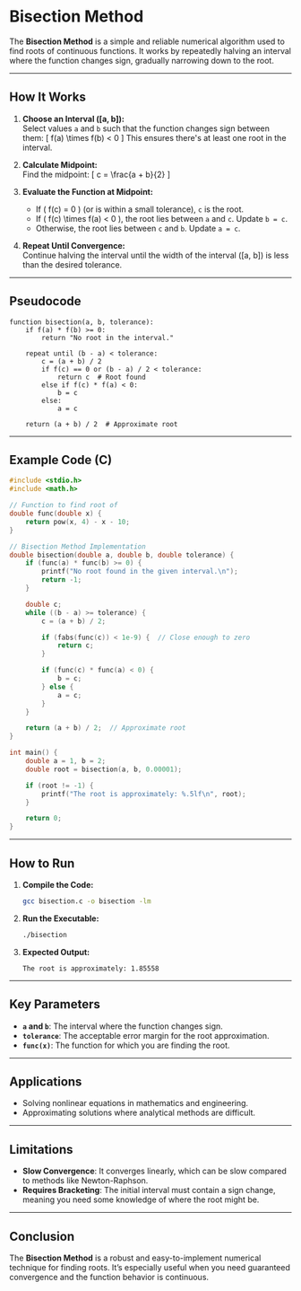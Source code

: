 
# Bisection Method

The **Bisection Method** is a simple and reliable numerical algorithm used to find roots of continuous functions. It works by repeatedly halving an interval where the function changes sign, gradually narrowing down to the root.

---

## How It Works

1. **Choose an Interval \([a, b]\):**  
   Select values `a` and `b` such that the function changes sign between them:
   \[
   f(a) \times f(b) < 0
   \]
   This ensures there's at least one root in the interval.

2. **Calculate Midpoint:**  
   Find the midpoint:
   \[
   c = \frac{a + b}{2}
   \]

3. **Evaluate the Function at Midpoint:**  
   - If \( f(c) = 0 \) (or is within a small tolerance), `c` is the root.
   - If \( f(c) \times f(a) < 0 \), the root lies between `a` and `c`. Update `b = c`.
   - Otherwise, the root lies between `c` and `b`. Update `a = c`.

4. **Repeat Until Convergence:**  
   Continue halving the interval until the width of the interval \([a, b]\) is less than the desired tolerance.

---

## Pseudocode

```plaintext
function bisection(a, b, tolerance):
    if f(a) * f(b) >= 0:
        return "No root in the interval."

    repeat until (b - a) < tolerance:
        c = (a + b) / 2
        if f(c) == 0 or (b - a) / 2 < tolerance:
            return c  # Root found
        else if f(c) * f(a) < 0:
            b = c
        else:
            a = c

    return (a + b) / 2  # Approximate root
```

---

## Example Code (C)

```c
#include <stdio.h>
#include <math.h>

// Function to find root of
double func(double x) {
    return pow(x, 4) - x - 10;
}

// Bisection Method Implementation
double bisection(double a, double b, double tolerance) {
    if (func(a) * func(b) >= 0) {
        printf("No root found in the given interval.\n");
        return -1;
    }

    double c;
    while ((b - a) >= tolerance) {
        c = (a + b) / 2;

        if (fabs(func(c)) < 1e-9) {  // Close enough to zero
            return c;
        }

        if (func(c) * func(a) < 0) {
            b = c;
        } else {
            a = c;
        }
    }

    return (a + b) / 2;  // Approximate root
}

int main() {
    double a = 1, b = 2;
    double root = bisection(a, b, 0.00001);

    if (root != -1) {
        printf("The root is approximately: %.5lf\n", root);
    }

    return 0;
}
```

---

## How to Run

1. **Compile the Code:**
   ```bash
   gcc bisection.c -o bisection -lm
   ```

2. **Run the Executable:**
   ```bash
   ./bisection
   ```

3. **Expected Output:**
   ```
   The root is approximately: 1.85558
   ```

---

## Key Parameters

- **`a` and `b`**: The interval where the function changes sign.
- **`tolerance`**: The acceptable error margin for the root approximation.
- **`func(x)`**: The function for which you are finding the root.

---

## Applications

- Solving nonlinear equations in mathematics and engineering.
- Approximating solutions where analytical methods are difficult.

---

## Limitations

- **Slow Convergence**: It converges linearly, which can be slow compared to methods like Newton-Raphson.
- **Requires Bracketing**: The initial interval must contain a sign change, meaning you need some knowledge of where the root might be.

---

## Conclusion

The **Bisection Method** is a robust and easy-to-implement numerical technique for finding roots. It’s especially useful when you need guaranteed convergence and the function behavior is continuous.
